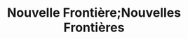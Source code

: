 ---
title: "Nouvelle Frontière;Nouvelles Frontières"
url: /bretigny-sur-orge/nouvelle-frontiere-nouvelles-frontieres/
shop: Reisebüro
---